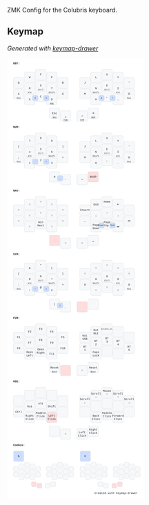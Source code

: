 ZMK Config for the Colubris keyboard.

## Keymap

*Generated with [keymap-drawer](https://github.com/caksoylar/keymap-drawer)*
 
![](keymap-drawer/colubris.svg)

